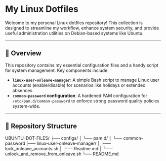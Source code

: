 # My Linux Dotfiles

Welcome to my personal Linux dotfiles repository! This collection is designed to streamline my workflow, enhance system security, and provide useful administration utilities on Debian-based systems like Ubuntu.

---

## 🚀 Overview

This repository contains my essential configuration files and a handy script for system management. Key components include:

* **`linux-user-onleave-manager`**: A simple Bash script to manage Linux user accounts (enable/disable) for scenarios like holidays or extended absences.
* **`common-password` configuration**: A hardened PAM configuration for `/etc/pam.d/common-password` to enforce strong password quality policies system-wide.

---

## 📂 Repository Structure

UBUNTU-DOT-FILES/
├── configs/
│   └── pam.d/
│       └── common-password
├── linux-user-onleave-manager/
│   ├── lock_onleave_accounts.sh
│   ├── Readme.md
│   └── unlock_and_remove_from_onleave.sh
└── README.md
